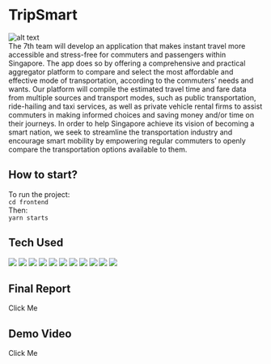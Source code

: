 # TripSmart
![alt text](./tripsmart.gif)   
The 7th team will develop an application that makes instant travel more accessible and stress-free for commuters and passengers within Singapore. The app does so by offering a comprehensive and practical aggregator platform to compare and select the most affordable and effective mode of transportation, according to the commuters’ needs and wants. Our platform will compile the estimated travel time and fare data from multiple sources and transport modes, such as public transportation, ride-hailing and taxi services, as well as private vehicle rental firms to assist commuters in making informed choices and saving money and/or time on their journeys. In order to help Singapore achieve its vision of becoming a smart nation, we seek to streamline the transportation industry and encourage smart mobility by empowering regular commuters to openly compare the transportation options available to them.   

## How to start?
To run the project:   
``` cd frontend ```   
Then:   
``` yarn starts ```
   
## Tech Used  
  <p>
    <img src="https://img.shields.io/badge/Expo-8b0000?style=for-the-badge&logo=expo" />
    <img src="https://img.shields.io/badge/yarn-096AB0?style=for-the-badge&logo=yarn" />
    <img src="https://img.shields.io/badge/typescript-8b7700?style=for-the-badge&logo=typescript" />
    <img src="https://img.shields.io/badge/python-096AB?style=for-the-badge&logo=python" />
    <img src="https://img.shields.io/badge/selenium-8b0080?style=for-the-badge&logo=selenium" />
    <img src="https://img.shields.io/badge/flask-7C96AB?style=for-the-badge&logo=flask" /> 
    <img src="https://img.shields.io/badge/Socket.io-701430?style=for-the-badge&logo=socketdotio" /> 
    <img src="https://img.shields.io/badge/mongodb-536AB0?style=for-the-badge&logo=mongodb" />
    <img src="https://img.shields.io/badge/react-5b7700?style=for-the-badge&logo=react" />
    <img src="https://img.shields.io/badge/npm-8096Af?style=for-the-badge&logo=npm" />
    <img src="https://img.shields.io/badge/googlemaps-fbff80?style=for-the-badge&logo=googlemaps" />
  </p>

## Final Report   
Click Me   
## Demo Video   
Click Me   